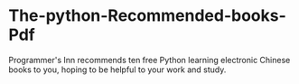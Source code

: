 # The-python-Recommended-books-Pdf
Programmer's Inn recommends ten free Python learning electronic Chinese books to you, hoping to be helpful to your work and study.
